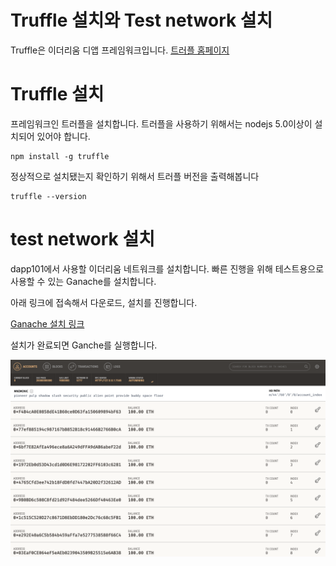 # Truffle 설치와 Test network 설치

Truffle은 이더리움 디앱 프레임워크입니다.
[트러플 홈페이지](https://truffleframework.com)

# Truffle 설치
프레임워크인 트러플을 설치합니다.
트러플을 사용하기 위해서는 nodejs 5.0이상이 설치되어 있어야 합니다.

```
npm install -g truffle
```

정상적으로 설치됐는지 확인하기 위해서 트러플 버전을 출력해봅니다
```
truffle --version
```

# test network 설치
dapp101에서 사용할 이더리움 네트워크를 설치합니다.
빠른 진행을 위해 테스트용으로 사용할 수 있는 Ganache를 설치합니다.

아래 링크에 접속해서 다운로드, 설치를 진행합니다.

[Ganache 설치 링크](https://truffleframework.com/ganache)

설치가 완료되면 Ganche를 실행합니다.

![Ganache 실행화면](image/0201.png "Ganache 실행화면")



